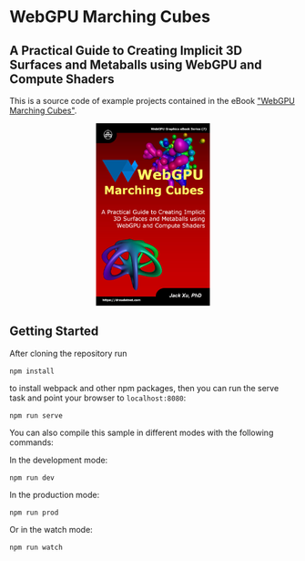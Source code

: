 # WebGPU Marching Cubes 
## A Practical Guide to Creating Implicit 3D Surfaces and Metaballs using WebGPU and Compute Shaders

This is a source code of example projects contained in the eBook ["WebGPU Marching Cubes"](https://www.amazon.com/exec/obidos/ASIN/B0CGT5B584/unicadinccom-20). 

<p align="center">
<a href="https://drxudotnet.com"><img src="src/assets/cover.jpg" width="200" height="320"></a>
</p>

## Getting Started

After cloning the repository run

```
npm install
```

to install webpack and other npm packages, then you can run the serve task and point your browser to `localhost:8080`:

```
npm run serve
```

You can also compile this sample in different modes with the following commands:

In the development mode:
```
npm run dev 
```

In the production mode:
```
npm run prod
```

Or in the watch mode:
```
npm run watch 
```

